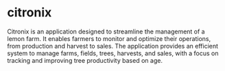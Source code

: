 # citronix

Citronix is an application designed to streamline the management of a lemon farm. It enables farmers to monitor and
optimize their operations, from production and harvest to sales. The application provides an efficient system to manage
farms, fields, trees, harvests, and sales, with a focus on tracking and improving tree productivity based on age.

